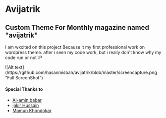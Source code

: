 <html>
<h1>Avijatrik</h1>
<h2>Custom Theme For Monthly magazine named "avijatrik"</h2>

<p>I am wxcited on this project Because it my first professional work on wordpress theme. after i seen my code work,  but i really  don't know why my code  run or not :P</p>
![Alt text](https://github.com/hasanmisbah/avijatrik/blob/master/screencapture.png "Full ScreenShot")


<h4>Special Thanks to</h4>
<ul>
  <li><a href="http://babar.im" target="_new">Al-amin babar</a></li>
  <li><a href="http://jakir.me" target="_new">jakir Hussain</a></li>
  <li><a href="#" target="_new">Mamun Khondokar</a></li>
</ul>
</html>
